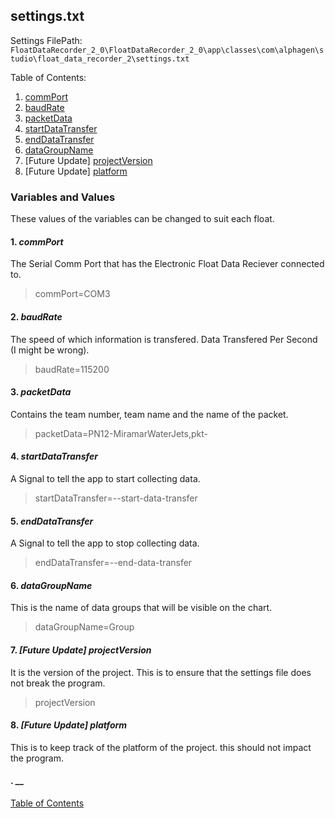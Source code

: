 
## settings.txt
Settings FilePath: `FloatDataRecorder_2_0\FloatDataRecorder_2_0\app\classes\com\alphagen\studio\float_data_recorder_2\settings.txt`

Table of Contents:
1. [commPort](#commport)
2. [baudRate](#baudrate)
3. [packetData](#packetdata)
4. [startDataTransfer](#startdatatransfer)
5. [endDataTransfer](#enddatatransfer)
6. [dataGroupName](#datagroupname)
7. [Future Update] [projectVersion](#projectversion)
8. [Future Update] [platform](#platform)

### Variables and Values

These values of the variables can be changed to suit each float.

#### 1. **_commPort_**
The Serial Comm Port that has the Electronic Float Data Reciever connected to.
> commPort=COM3

#### 2. **_baudRate_**
The speed of which information is transfered. Data Transfered Per Second (I might be wrong).
> baudRate=115200

#### 3. **_packetData_**
Contains the team number, team name and the name of the packet.
> packetData=PN12-MiramarWaterJets,pkt-

#### 4. **_startDataTransfer_**
A Signal to tell the app to start collecting data.
> startDataTransfer=--start-data-transfer

#### 5. **_endDataTransfer_**
A Signal to tell the app to stop collecting data.
> endDataTransfer=--end-data-transfer

#### 6. **_dataGroupName_**
This is the name of data groups that will be visible on the chart.
> dataGroupName=Group

#### 7. **_[Future Update] projectVersion_**
It is the version of the project. This is to ensure that the settings file does not break the program.
> projectVersion

#### 8. **_[Future Update] platform_**
This is to keep track of the platform of the project. this should not impact the program.
> 

#### . **__**

> 

[Table of Contents](README.md)
